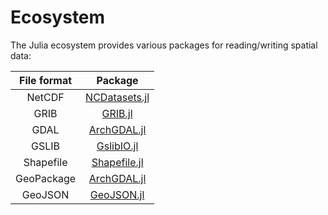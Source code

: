 # Ecosystem

The Julia ecosystem provides various packages for reading/writing spatial data:

| File format | Package |
|:-----------:|:-------:|
| NetCDF      | [NCDatasets.jl](https://github.com/Alexander-Barth/NCDatasets.jl) |
| GRIB        | [GRIB.jl](https://github.com/weech/GRIB.jl) |
| GDAL        | [ArchGDAL.jl](https://github.com/yeesian/ArchGDAL.jl) |
| GSLIB       | [GslibIO.jl](https://github.com/JuliaEarth/GslibIO.jl) |
| Shapefile   | [Shapefile.jl](https://github.com/JuliaGeo/Shapefile.jl) |
| GeoPackage  | [ArchGDAL.jl](https://github.com/yeesian/ArchGDAL.jl) |
| GeoJSON     | [GeoJSON.jl](https://github.com/JuliaGeo/GeoJSON.jl) |
